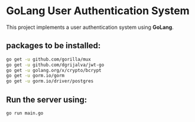 # GoLang User Authentication System

This project implements a user authentication system using **GoLang**.

## packages to be installed:
```bash
go get -u github.com/gorilla/mux
go get -u github.com/dgrijalva/jwt-go
go get -u golang.org/x/crypto/bcrypt
go get -u gorm.io/gorm
go get -u gorm.io/driver/postgres
```
## Run the server using:
```bash
go run main.go
```
